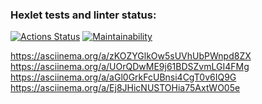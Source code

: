 ### Hexlet tests and linter status:
[![Actions Status](https://github.com/KostyaGro/frontend-project-44/workflows/hexlet-check/badge.svg)](https://github.com/KostyaGro/frontend-project-44/actions)
[![Maintainability](https://api.codeclimate.com/v1/badges/53a325a423f4dbec2f63/maintainability)](https://codeclimate.com/github/KostyaGro/frontend-project-44/maintainability)

https://asciinema.org/a/zKOZYGlkOw5sUVhUbPWnpd8ZX
https://asciinema.org/a/UOrQDwME9j61BDSZvmLGI4FMg
https://asciinema.org/a/aGl0GrkFcUBnsi4CgT0v6IQ9G
https://asciinema.org/a/Ej8JHicNUSTOHia75AxtWO05e